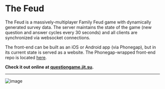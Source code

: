 The Feud
================

The Feud is a massively-multiplayer Family Feud game with dynamically generated survey data. The server maintains the state of the game (new question and answer cycles every 30 seconds) and all clients are synchronized via websocket connections.

The front-end can be built as an iOS or Android app (via Phonegap), but in its current state is served as a website. The Phonegap-wrapped front-end repo is located [here](http://github.com/silversteez/question-game-pg).

**Check it out online at [questiongame.jit.su](http://questiongame.jit.su).**

* * *

![image](http://static.squarespace.com/static/4fd2fb04c4aab8a0a53c0654/t/5264a9efe4b089d24c29322a/1382328816711/theFeud_screen.jpg)

